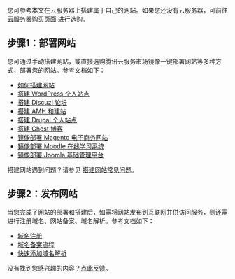 您可参考本文在云服务器上搭建属于自己的网站。如果您还没有云服务器，可前往 [云服务器购买页面](https://buy.cloud.tencent.com/cvm?tab=cvm) 进行选购。

## 步骤1：部署网站
您可通过手动搭建网站，或直接选购腾讯云服务市场镜像一键部署网站等多种方式，部署您的网站。参考文档如下：
- [如何搭建网站](https://cloud.tencent.com/document/product/213/39130)
- [搭建 WordPress 个人站点](https://cloud.tencent.com/document/product/213/34064)
- [搭建 Discuz! 论坛](https://cloud.tencent.com/document/product/213/34065)
- [搭建 AMH 和建站](https://cloud.tencent.com/document/product/213/38356)
- [搭建 Drupal 个人站点](https://cloud.tencent.com/document/product/213/38617)
- [搭建 Ghost 博客](https://cloud.tencent.com/document/product/213/38620)
- [镜像部署 Magento 电子商务网站](https://cloud.tencent.com/document/product/213/38279)
- [镜像部署 Moodle 在线学习系统](https://cloud.tencent.com/document/product/213/38626)
- [镜像部署 Joomla 基础管理平台](https://cloud.tencent.com/document/product/213/38859)

搭建网站遇到问题？请参见 [搭建网站常见问题](https://cloud.tencent.com/document/product/213/54820)。


## 步骤2：发布网站
当您完成了网站的部署和搭建后，如需将网站发布到互联网并供访问服务，则还需进行注册域名、网站备案、域名解析。参考文档如下：
- [域名注册](https://cloud.tencent.com/document/product/242/9595)
- [域名备案流程](https://cloud.tencent.com/document/product/243/18909)
- [快速添加域名解析](https://cloud.tencent.com/document/product/302/3446)

没有找到您感兴趣的内容？<a href="https://cloud.tencent.com/apply/p/rc1ykagd3g" hotrep="document.product.cvm.website.feedback">点此反馈</a>。
